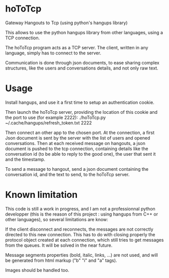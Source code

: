 # hoToTcp
Gateway Hangouts to Tcp (using python's hangups library)

This allows to use the python hangups library from other languages, using a TCP connection.

The hoToTcp program acts as a TCP server. The client, written in any language, simply has to connect to the server.


Communication is done through json documents, to ease sharing complex structures, like the users and conversations details, and not only raw text.


# Usage 
Install hangups, and use it a first time to setup an authentication cookie.

Then launch the hoToTcp server, providing the location of this cookie and the port to use (for example 2222):
    ./hoToTcp.py ~/.cache/hangups/refresh_token.txt 2222

Then connect an other app to the chosen port. At the connection, a first Json document is sent by the server with the list of users and opened conversations.
Then at each received message on hangouts, a json document is pushed to the tcp connection, containing details like the conversation id (to be able to reply to the good one), the user that sent it and the timestamp.

To send a message to hangout, send a json document containing the conversation id, and the text to send, to the hoToTcp server.


# Known limitation
This code is still a work in progress, and I am not a professionnal python developper (this is the reason of this project : using hangups from C++ or other languages), so several limitations are know:

If the client disconnect and reconnects, the messages are not correctly directed to this new connection. This has to do with closing properly the protocol object created at each connection, which still tries to get messages from the queues. It will be solved in the near future.

Message segments properties (bold, italic, links, ...) are not used, and will be generated from html markup ("b" "i" and "a" tags).

Images should be handled too.
